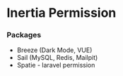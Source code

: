 
# Inertia Permission


### Packages

- Breeze (Dark Mode, VUE)
- Sail (MySQL, Redis, Mailpit)
- Spatie - laravel permission
